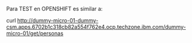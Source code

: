 Para TEST en OPENSHIFT es similar a:

curl http://dummy-micro-01-dummy-csm.apps.6702b1c318cb82a554f762e4.ocp.techzone.ibm.com/dummy-micro-01/get/personas


